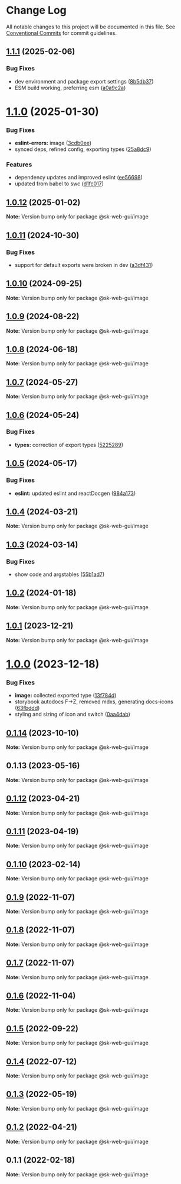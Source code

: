 # Change Log

All notable changes to this project will be documented in this file.
See [Conventional Commits](https://conventionalcommits.org) for commit guidelines.

## [1.1.1](https://github.com/Sundsvallskommun/web-shared-components/compare/@sk-web-gui/image@1.1.0...@sk-web-gui/image@1.1.1) (2025-02-06)

### Bug Fixes

- dev environment and package export settings ([8b5db37](https://github.com/Sundsvallskommun/web-shared-components/commit/8b5db37a3d1cdefe5409c1750f04cae6f57e4bb1))
- ESM build working, preferring esm ([a0a9c2a](https://github.com/Sundsvallskommun/web-shared-components/commit/a0a9c2a2f21c60df7f384bc2ac3479e101b1ab7d))

# [1.1.0](https://github.com/Sundsvallskommun/web-shared-components/compare/@sk-web-gui/image@1.0.12...@sk-web-gui/image@1.1.0) (2025-01-30)

### Bug Fixes

- **eslint-errors:** image ([3cdb0ee](https://github.com/Sundsvallskommun/web-shared-components/commit/3cdb0eed4154835f3ea7fd31997b6291bede2c4b))
- synced deps, refined config, exporting types ([25a8dc9](https://github.com/Sundsvallskommun/web-shared-components/commit/25a8dc9b32bf94ab65782cb26e230514f9224468))

### Features

- dependency updates and improved eslint ([ee56698](https://github.com/Sundsvallskommun/web-shared-components/commit/ee56698550bd45c1711eba643042cb6379ebd8f6))
- updated from babel to swc ([d1fc017](https://github.com/Sundsvallskommun/web-shared-components/commit/d1fc01761ba14f93d93b272ff802267ff86efbdc))

## [1.0.12](https://github.com/Sundsvallskommun/web-shared-components/compare/@sk-web-gui/image@1.0.11...@sk-web-gui/image@1.0.12) (2025-01-02)

**Note:** Version bump only for package @sk-web-gui/image

## [1.0.11](https://github.com/Sundsvallskommun/web-shared-components/compare/@sk-web-gui/image@1.0.10...@sk-web-gui/image@1.0.11) (2024-10-30)

### Bug Fixes

- support for default exports were broken in dev ([a3df431](https://github.com/Sundsvallskommun/web-shared-components/commit/a3df431658d2e7650bd14b94ca18af797065bea3))

## [1.0.10](https://github.com/Sundsvallskommun/web-shared-components/compare/@sk-web-gui/image@1.0.9...@sk-web-gui/image@1.0.10) (2024-09-25)

**Note:** Version bump only for package @sk-web-gui/image

## [1.0.9](https://github.com/Sundsvallskommun/web-shared-components/compare/@sk-web-gui/image@1.0.8...@sk-web-gui/image@1.0.9) (2024-08-22)

**Note:** Version bump only for package @sk-web-gui/image

## [1.0.8](https://github.com/Sundsvallskommun/web-shared-components/compare/@sk-web-gui/image@1.0.7...@sk-web-gui/image@1.0.8) (2024-06-18)

**Note:** Version bump only for package @sk-web-gui/image

## [1.0.7](https://github.com/Sundsvallskommun/web-shared-components/compare/@sk-web-gui/image@1.0.6...@sk-web-gui/image@1.0.7) (2024-05-27)

**Note:** Version bump only for package @sk-web-gui/image

## [1.0.6](https://github.com/Sundsvallskommun/web-shared-components/compare/@sk-web-gui/image@1.0.5...@sk-web-gui/image@1.0.6) (2024-05-24)

### Bug Fixes

- **types:** correction of export types ([5225289](https://github.com/Sundsvallskommun/web-shared-components/commit/52252890b4206faa9bc70111e75f1ef818e0d8fe))

## [1.0.5](https://github.com/Sundsvallskommun/web-shared-components/compare/@sk-web-gui/image@1.0.4...@sk-web-gui/image@1.0.5) (2024-05-17)

### Bug Fixes

- **eslint:** updated eslint and reactDocgen ([984a173](https://github.com/Sundsvallskommun/web-shared-components/commit/984a17371f052a0cbe23d01fd31722f0fa2a56eb))

## [1.0.4](https://github.com/Sundsvallskommun/web-shared-components/compare/@sk-web-gui/image@1.0.3...@sk-web-gui/image@1.0.4) (2024-03-21)

**Note:** Version bump only for package @sk-web-gui/image

## [1.0.3](https://github.com/Sundsvallskommun/web-shared-components/compare/@sk-web-gui/image@1.0.2...@sk-web-gui/image@1.0.3) (2024-03-14)

### Bug Fixes

- show code and argstables ([55b1ad7](https://github.com/Sundsvallskommun/web-shared-components/commit/55b1ad76e98d0319ca6e7c664e618186dce40936))

## [1.0.2](https://github.com/Sundsvallskommun/web-shared-components/compare/@sk-web-gui/image@1.0.1...@sk-web-gui/image@1.0.2) (2024-01-18)

**Note:** Version bump only for package @sk-web-gui/image

## [1.0.1](https://github.com/Sundsvallskommun/web-shared-components/compare/@sk-web-gui/image@1.0.0...@sk-web-gui/image@1.0.1) (2023-12-21)

**Note:** Version bump only for package @sk-web-gui/image

# [1.0.0](https://github.com/Sundsvallskommun/web-shared-components/compare/@sk-web-gui/image@0.1.14...@sk-web-gui/image@1.0.0) (2023-12-18)

### Bug Fixes

- **image:** collected exported type ([13f784d](https://github.com/Sundsvallskommun/web-shared-components/commit/13f784d63ac46dedf469cfd5db393ec3f9591cd1))
- storybook autodocs F->Z, removed mdxs, generating docs-icons ([63fbddd](https://github.com/Sundsvallskommun/web-shared-components/commit/63fbddd93035115ae805d7e21ad73ef426e93a42))
- styling and sizing of icon and switch ([0aa4dab](https://github.com/Sundsvallskommun/web-shared-components/commit/0aa4dab97bb6c1fbc01a22f655baf6248bfd36f2))

## [0.1.14](https://github.com/Sundsvallskommun/web-shared-components/compare/@sk-web-gui/image@0.1.13...@sk-web-gui/image@0.1.14) (2023-10-10)

**Note:** Version bump only for package @sk-web-gui/image

## 0.1.13 (2023-05-16)

**Note:** Version bump only for package @sk-web-gui/image

## [0.1.12](https://github.com/Sundsvallskommun/web-shared-components/compare/@sk-web-gui/image@0.1.11...@sk-web-gui/image@0.1.12) (2023-04-21)

**Note:** Version bump only for package @sk-web-gui/image

## [0.1.11](https://github.com/Sundsvallskommun/web-shared-components/compare/@sk-web-gui/image@0.1.10...@sk-web-gui/image@0.1.11) (2023-04-19)

**Note:** Version bump only for package @sk-web-gui/image

## [0.1.10](https://github.com/Sundsvallskommun/web-shared-components/compare/@sk-web-gui/image@0.1.9...@sk-web-gui/image@0.1.10) (2023-02-14)

**Note:** Version bump only for package @sk-web-gui/image

## [0.1.9](https://github.com/Sundsvallskommun/web-shared-components/compare/@sk-web-gui/image@0.1.8...@sk-web-gui/image@0.1.9) (2022-11-07)

**Note:** Version bump only for package @sk-web-gui/image

## [0.1.8](https://github.com/Sundsvallskommun/web-shared-components/compare/@sk-web-gui/image@0.1.7...@sk-web-gui/image@0.1.8) (2022-11-07)

**Note:** Version bump only for package @sk-web-gui/image

## [0.1.7](https://github.com/Sundsvallskommun/web-shared-components/compare/@sk-web-gui/image@0.1.6...@sk-web-gui/image@0.1.7) (2022-11-07)

**Note:** Version bump only for package @sk-web-gui/image

## [0.1.6](https://github.com/Sundsvallskommun/web-shared-components/compare/@sk-web-gui/image@0.1.5...@sk-web-gui/image@0.1.6) (2022-11-04)

**Note:** Version bump only for package @sk-web-gui/image

## [0.1.5](https://github.com/Sundsvallskommun/web-shared-components/compare/@sk-web-gui/image@0.1.4...@sk-web-gui/image@0.1.5) (2022-09-22)

**Note:** Version bump only for package @sk-web-gui/image

## [0.1.4](https://github.com/Sundsvallskommun/web-shared-components/compare/@sk-web-gui/image@0.1.3...@sk-web-gui/image@0.1.4) (2022-07-12)

**Note:** Version bump only for package @sk-web-gui/image

## [0.1.3](https://github.com/Sundsvallskommun/web-shared-components/compare/@sk-web-gui/image@0.1.2...@sk-web-gui/image@0.1.3) (2022-05-19)

**Note:** Version bump only for package @sk-web-gui/image

## [0.1.2](https://github.com/Sundsvallskommun/web-shared-components/compare/@sk-web-gui/image@0.1.1...@sk-web-gui/image@0.1.2) (2022-04-21)

**Note:** Version bump only for package @sk-web-gui/image

## 0.1.1 (2022-02-18)

**Note:** Version bump only for package @sk-web-gui/image

